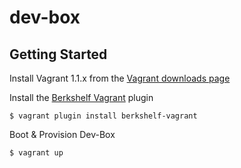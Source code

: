 dev-box
=======

## Getting Started

Install Vagrant 1.1.x from the [Vagrant downloads page](http://downloads.vagrantup.com/)

Install the [Berkshelf Vagrant](https://github.com/RiotGames/berkshelf-vagrant) plugin

    $ vagrant plugin install berkshelf-vagrant

Boot & Provision Dev-Box

    $ vagrant up
